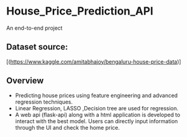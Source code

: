 # House_Price_Prediction_API
An end-to-end project
## Dataset source:
[(https://www.kaggle.com/amitabhajoy/bengaluru-house-price-data)]

## Overview
* Predicting house prices using feature engineering and advanced regression techniques.  
* Linear Regression, LASSO ,Decision tree are used for regression.
* A web api (flask-api) along with a html application is developed to interact with the 
  best model. Users can directly input information through the UI and check the home price.
